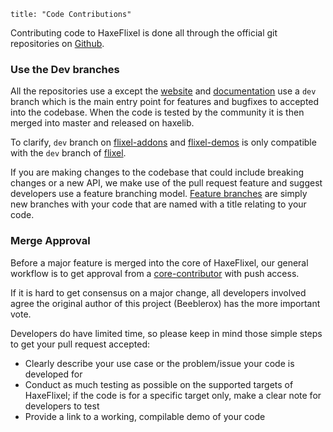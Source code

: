 ```
title: "Code Contributions"
```

Contributing code to HaxeFlixel is done all through the official git repositories on [Github](http://www.github.com/haxeflixel). 

### Use the Dev branches

All the repositories use a except the [website](https://github.com/HaxeFlixel/haxeflixel.com) and [documentation](https://github.com/HaxeFlixel/flixel-docs) use a `dev` branch which is the main entry point for features and bugfixes to accepted into the codebase. When the code is tested by the community it is then merged into master and released on haxelib.

To clarify, `dev` branch on [flixel-addons](https://github.com/HaxeFlixel/flixel-addons) and [flixel-demos](https://github.com/HaxeFlixel/flixel-demos) is only compatible with the `dev` branch of [flixel](https://github.com/HaxeFlixel/flixel).

If you are making changes to the codebase that could include breaking changes or a new API, we make use of the pull request feature and suggest developers use a feature branching model. [Feature branches](https://www.atlassian.com/git/workflows#!workflow-feature-branch) are simply new branches with your code that are named with a title relating to your code.


### Merge Approval

Before a major feature is merged into the core of HaxeFlixel, our general workflow is to get approval from a [core-contributor](https://github.com/orgs/HaxeFlixel/members) with push access.

If it is hard to get consensus on a major change, all developers involved agree the original author of this project (Beeblerox) has the more important vote.

Developers do have limited time, so please keep in mind those simple steps to get your pull request accepted:

- Clearly describe your use case or the problem/issue your code is developed for
- Conduct as much testing as possible on the supported targets of HaxeFlixel; if the code is for a specific target only, make a clear note for developers to test
- Provide a link to a working, compilable demo of your code
